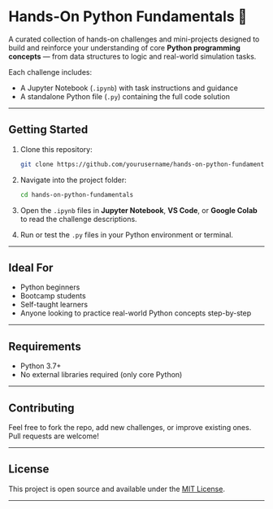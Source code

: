 
# Hands-On Python Fundamentals 🐍

A curated collection of hands-on challenges and mini-projects designed to build and reinforce your understanding of core **Python programming concepts** — from data structures to logic and real-world simulation tasks.

Each challenge includes:
-  A Jupyter Notebook (`.ipynb`) with task instructions and guidance
-  A standalone Python file (`.py`) containing the full code solution

---

## Getting Started

1. Clone this repository:
   ```bash
   git clone https://github.com/yourusername/hands-on-python-fundamentals.git
   ```

2. Navigate into the project folder:

   ```bash
   cd hands-on-python-fundamentals
   ```

3. Open the `.ipynb` files in **Jupyter Notebook**, **VS Code**, or **Google Colab** to read the challenge descriptions.

4. Run or test the `.py` files in your Python environment or terminal.

---

##  Ideal For

* Python beginners
* Bootcamp students
* Self-taught learners
* Anyone looking to practice real-world Python concepts step-by-step

---

##  Requirements

* Python 3.7+
* No external libraries required (only core Python)

---

##  Contributing

Feel free to fork the repo, add new challenges, or improve existing ones. Pull requests are welcome!

---

##  License

This project is open source and available under the [MIT License](LICENSE).

---
